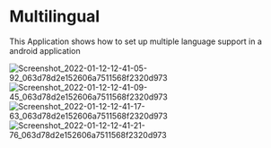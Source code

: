 # Multilingual

This Application shows how to set up multiple language support in a android application


![Screenshot_2022-01-12-12-41-05-92_063d78d2e152606a7511568f2320d973](https://user-images.githubusercontent.com/41910370/149081787-88f45270-1693-4b69-8766-0fd90bed7e08.jpg)
![Screenshot_2022-01-12-12-41-09-45_063d78d2e152606a7511568f2320d973](https://user-images.githubusercontent.com/41910370/149081833-16347f76-194b-4ffc-ae16-5dfa0257c617.jpg)
![Screenshot_2022-01-12-12-41-17-63_063d78d2e152606a7511568f2320d973](https://user-images.githubusercontent.com/41910370/149081852-3f53e7f5-d573-4ac5-8180-9da54b2c7724.jpg)
![Screenshot_2022-01-12-12-41-21-76_063d78d2e152606a7511568f2320d973](https://user-images.githubusercontent.com/41910370/149081869-a36a0dc9-6b78-4fb4-ab1a-364b0fdea42e.jpg)
